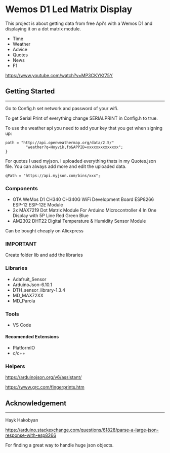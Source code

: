 # Wemos D1 Led Matrix Display

This project is about getting data from free Api's with a Wemos D1 and displaying it on a dot matrix module.

* Time
* Weather
* Advice
* Quotes
* News
* F1

https://www.youtube.com/watch?v=MP3CKYKf75Y

## Getting Started
***
Go to Config.h set network and password of your wifi.

To get Serial Print of everything change SERIALPRINT in Config.h to true.

To use the weather api you need to add your key that you get when signing up:

```
path = "http://api.openweathermap.org/data/2.5/"
         "weather?q=Hoyvik,fo&APPID=xxxxxxxxxxxxxx";
}
```
For quotes I used myjson. I uploaded everything thats in my Quotes.json file. You can always add more and edit the uploaded data.

```
qPath = "https://api.myjson.com/bins/xxx";
```

### Components
* OTA WeMos D1 CH340 CH340G WiFi Development Board ESP8266 ESP-12 ESP-12E Module
* 2x MAX7219 Dot Matrix Module For Arduino Microcontroller 4 In One Display with 5P Line Red Green Blue 
* AM2302 DHT22 Digital Temperature & Humidity Sensor Module 

Can be bought cheaply on Aliexpress

 
### IMPORTANT

Create folder lib and add the libraries
### Libraries
* Adafruit_Sensor
* ArduinoJson-6.10.1
* DTH_sensor_library-1.3.4
* MD_MAX72XX
* MD_Parola

### Tools
* VS Code
#### Recomended Extensions
* PlatformIO
* c/c++


### Helpers
https://arduinojson.org/v6/assistant/

https://www.grc.com/fingerprints.htm

## Acknowledgement 
***
Hayk Hakobyan

https://arduino.stackexchange.com/questions/61828/parse-a-large-json-response-with-esp8266

For finding a great way to handle huge json objects.
